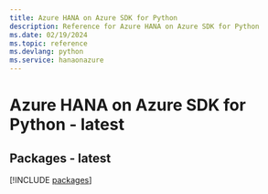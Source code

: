 ```yaml
---
title: Azure HANA on Azure SDK for Python
description: Reference for Azure HANA on Azure SDK for Python
ms.date: 02/19/2024
ms.topic: reference
ms.devlang: python
ms.service: hanaonazure
---
```

# Azure HANA on Azure SDK for Python - latest
## Packages - latest
[!INCLUDE [packages](hana-on-azure-index.md)]
